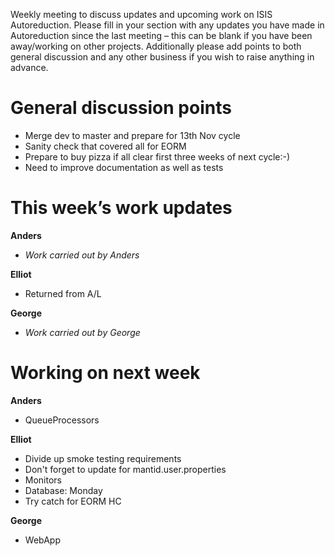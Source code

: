 Weekly meeting to discuss updates and upcoming work on ISIS Autoreduction.
Please fill in your section with any updates you have made in Autoreduction since the last meeting – this can be blank if you have been away/working on other projects. Additionally please add points to both general discussion and any other business if you wish to raise anything in advance. 

General discussion points
=========================
* Merge dev to master and prepare for 13th Nov cycle
* Sanity check that covered all for EORM
* Prepare to buy pizza if all clear first three weeks of next cycle:-)
* Need to improve documentation as well as tests

This week’s work updates
========================

**Anders**
* *Work carried out by Anders* 

**Elliot**
* Returned from A/L

**George**
* *Work carried out by George*

Working on next week
====================

**Anders**
* QueueProcessors

**Elliot**
* Divide up smoke testing requirements
* Don't forget to update for mantid.user.properties
* Monitors
* Database: Monday
* Try catch for EORM HC

**George**
* WebApp
